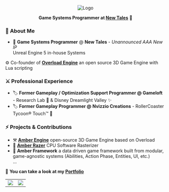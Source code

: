 <p align="center" style="margin-bottom: 0;">
  <img src="https://github.com/user-attachments/assets/03fe631c-f713-4754-91d3-f44abeeddc4b" alt="Logo" />
</p>

<p align="center">
  <strong>Game Systems Programmer at <a href="https://newtales.com">New Tales</strong></a> 🌌
</p>

### 🎯 **About Me**  
- 🌌 **Game Systems Programmer** @ **New Tales** - *Unannounced AAA New IP*   
Unreal Engine 5 in-house Systems

⚙️ Co-founder of [**Overload Engine**](https://github.com/adriengivry/Overload) an open source 3D Game Engine with Lua scripting

### ⚔️ **Professional Experience**  
- 🏷️ **Former Gameplay / Optimization Support Programmer @ Gameloft** - Research Lab 🧪 & Disney Dreamlight Valley ✨
- 🏷️ **Former Gameplay Programmer @ Nvizzio Creations** - RollerCoaster Tycoon® Touch™ 🎢

### ⚡ **Projects & Contributions**
- ⚒️ [**Amber Engine**](https://github.com/maxbrundev/Amberengine) open-source 3D Game Engine based on Overload
- 📐 [**Amber Razer**](https://github.com/maxbrundev/Rasterizer) CPU Software Rasterizer
- 🧰 **Amber Framework** a data driven game framework built from modular, game-agnostic systems (Abilities, Action Phase, Entities, UI, etc.)  
...

🚀 **You can take a look at my [Portfolio](https://maxbrundev.com)**

<table>
  <tr> 
  <td align="center">
      <img align="center" src="https://github-readme-stats.vercel.app/api?username=maxbrundev&theme=dracula&show_icons=true&hide_title=true&include_all_commits=true&count_private=true&hide_border=false"/> 
      </td>
  <td align="center">
      <img align="center" src="https://github-readme-stats.vercel.app/api/top-langs/?username=maxbrundev&layout=compact&theme=dracula"/> 
      </td> 
    </tr>
</table>
</br>
